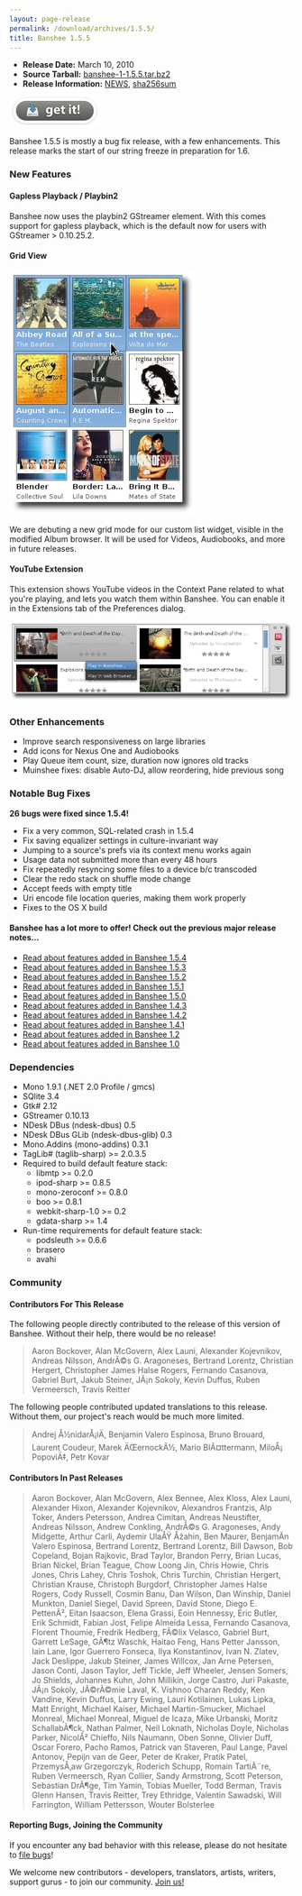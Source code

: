 ```yaml
---
layout: page-release
permalink: /download/archives/1.5.5/
title: Banshee 1.5.5
---
```


  * **Release Date:** March 10, 2010
  * **Source Tarball:** [banshee-1-1.5.5.tar.bz2](http://download.banshee-project.org/banshee/stable/1.5.5/banshee-1-1.5.5.tar.bz2)
  * **Release Information:**
[NEWS](http://download.banshee-project.org/banshee/stable/1.5.5/banshee-1-1.5.5.news),
[sha256sum](http://download.banshee-project.org/banshee/stable/1.5.5/banshee-1-1.5.5.sha256sum)

[![Download Now](/images/download-button.png)](/download)

Banshee 1.5.5 is mostly a bug fix release, with a few enhancements.  This
release marks the start of our string freeze in preparation for 1.6.

### New Features

####  Gapless Playback / Playbin2

Banshee now uses the playbin2 GStreamer element.  With this comes
support for gapless playback, which is the default now for users
with GStreamer > 0.10.25.2.

####  Grid View

<div class="release-shot right"><img src="/images/shots/1.5.5/banshee-album-grid.png" alt="screenshot showing the album browser in grid mode"></div>

We are debuting a new grid mode for our custom list widget, visible
in the modified Album browser.  It will be used for Videos,
Audiobooks, and more in future releases.
<br clear="all">

####  YouTube Extension

This extension shows YouTube videos in the Context Pane related to
what you're playing, and lets you watch them within Banshee.  You
can enable it in the Extensions tab of the Preferences dialog.

<div class="release-shot right"><img src="/images/shots/1.5.5/banshee-youtube.png" alt="screenshot showing thumbnails of YouTube videos related to the playing song"></div>

### Other Enhancements

  * Improve search responsiveness on large libraries
  * Add icons for Nexus One and Audiobooks
  * Play Queue item count, size, duration now ignores old tracks
  * Muinshee fixes: disable Auto-DJ, allow reordering, hide previous song

### Notable Bug Fixes

**26 bugs were fixed since 1.5.4!**

  * Fix a very common, SQL-related crash in 1.5.4
  * Fix saving equalizer settings in culture-invariant way
  * Jumping to a source's prefs via its context menu works again
  * Usage data not submitted more than every 48 hours
  * Fix repeatedly resyncing some files to a device b/c transcoded
  * Clear the redo stack on shuffle mode change
  * Accept feeds with empty title
  * Uri encode file location queries, making them work properly
  * Fixes to the OS X build

#### Banshee has a lot more to offer! Check out the previous major release notes...

  * [Read about features added in Banshee 1.5.4](/download/archives/1.5.4)
  * [Read about features added in Banshee 1.5.3](/download/archives/1.5.3)
  * [Read about features added in Banshee 1.5.2](/download/archives/1.5.2)
  * [Read about features added in Banshee 1.5.1](/download/archives/1.5.1)
  * [Read about features added in Banshee 1.5.0](/download/archives/1.5.0)
  * [Read about features added in Banshee 1.4.3](/download/archives/1.4.3)
  * [Read about features added in Banshee 1.4.2](/download/archives/1.4.2)
  * [Read about features added in Banshee 1.4.1](/download/archives/1.4.1)
  * [Read about features added in Banshee 1.2](/download/archives/1.2.0)
  * [Read about features added in Banshee 1.0](/download/archives/1.0.0)

### Dependencies

  * Mono 1.9.1 (.NET 2.0 Profile / gmcs)
  * SQlite 3.4
  * Gtk# 2.12
  * GStreamer 0.10.13
  * NDesk DBus (ndesk-dbus) 0.5
  * NDesk DBus GLib (ndesk-dbus-glib) 0.3
  * Mono.Addins (mono-addins) 0.3.1
  * TagLib# (taglib-sharp) >= 2.0.3.5
  * Required to build default feature stack:
    * libmtp >= 0.2.0
    * ipod-sharp >= 0.8.5
    * mono-zeroconf >= 0.8.0
    * boo >= 0.8.1
    * webkit-sharp-1.0 >= 0.2
    * gdata-sharp >= 1.4
  * Run-time requirements for default feature stack:
    * podsleuth >= 0.6.6
    * brasero
    * avahi

### Community

#### Contributors For This Release

The following people directly contributed to the release of this version of Banshee. Without their help, there would be no release!

> Aaron Bockover, Alan McGovern, Alex Launi, Alexander Kojevnikov,
      Andreas Nilsson, AndrÃ©s G. Aragoneses, Bertrand Lorentz,
      Christian Hergert, Christopher James Halse Rogers, Fernando Casanova,
      Gabriel Burt, Jakub Steiner, JÃ¡n Sokoly, Kevin Duffus, Ruben Vermeersch,
      Travis Reitter

The following people contributed updated translations to this release.    Without them, our project's reach would be much more limited.

> Andrej Å½nidarÅ¡iÄ, Benjamin Valero Espinosa, Bruno Brouard,
      Laurent Coudeur, Marek ÄŒernockÃ½, Mario BlÃ¤ttermann, MiloÅ¡ PopoviÄ‡,
      Petr Kovar

#### Contributors In Past Releases

> Aaron Bockover, Alan McGovern, Alex Bennee, Alex Kloss, Alex Launi,
    Alexander Hixon, Alexander Kojevnikov, Alexandros Frantzis, Alp Toker,
    Anders Petersson, Andrea Cimitan, Andreas Neustifter, Andreas Nilsson,
    Andrew Conkling, AndrÃ©s G. Aragoneses, Andy Midgette, Arthur Carli,
    Aydemir UlaÅŸ Åžahin, Ben Maurer, BenjamÃ­n Valero Espinosa,
    Bertrand Lorentz, Bertrand Lorentz, Bill Dawson, Bob Copeland,
    Bojan Rajkovic, Brad Taylor, Brandon Perry, Brian Lucas, Brian Nickel,
    Brian Teague, Chow Loong Jin, Chris Howie, Chris Jones, Chris Lahey,
    Chris Toshok, Chris Turchin, Christian Hergert, Christian Krause,
    Christoph Burgdorf, Christopher James Halse Rogers, Cody Russell,
    Cosmin Banu, Dan Wilson, Dan Winship, Daniel Munkton, Daniel Siegel,
    David Spreen, David Stone, Diego E. PettenÃ², Eitan Isaacson, Elena Grassi,
    Eoin Hennessy, Eric Butler, Erik Schmidt, Fabian Jost,
    Felipe Almeida Lessa, Fernando Casanova, Florent Thoumie, Fredrik Hedberg,
    FÃ©lix Velasco, Gabriel Burt, Garrett LeSage, GÃ¶tz Waschk, Haitao Feng,
    Hans Petter Jansson, Iain Lane, Igor Guerrero Fonseca, Ilya Konstantinov,
    Ivan N. Zlatev, Jack Deslippe, Jakub Steiner, James Willcox,
    Jan Arne Petersen, Jason Conti, Jason Taylor, Jeff Tickle, Jeff Wheeler,
    Jensen Somers, Jo Shields, Johannes Kuhn, John Millikin, Jorge Castro,
    Juri Pakaste, JÃ¡n Sokoly, JÃ©rÃ©mie Laval, K. Vishnoo Charan Reddy,
    Ken Vandine, Kevin Duffus, Larry Ewing, Lauri Kotilainen, Lukas Lipka,
    Matt Enright, Michael Kaiser, Michael Martin-Smucker, Michael Monreal,
    Michael Monreal, Miguel de Icaza, Mike Urbanski, Moritz SchallabÃ¶ck,
    Nathan Palmer, Neil Loknath, Nicholas Doyle, Nicholas Parker,
    NicolÃ² Chieffo, Nils Naumann, Oben Sonne, Olivier Duff, Oscar Forero,
    Pacho Ramos, Patrick van Staveren, Paul Lange, Pavel Antonov,
    Pepijn van de Geer, Peter de Kraker, Pratik Patel, PrzemysÅ‚aw Grzegorczyk,
    Roderich Schupp, Romain TartiÃ¨re, Ruben Vermeersch, Ryan Collier,
    Sandy Armstrong, Scott Peterson, Sebastian DrÃ¶ge, Tim Yamin,
    Tobias Mueller, Todd Berman, Travis Glenn Hansen, Travis Reitter,
    Trey Ethridge, Valentin Sawadski, Will Farrington, William Pettersson,
    Wouter Bolsterlee

#### Reporting Bugs, Joining the Community

If you encounter any bad behavior with this release, please do not hesitate to [file bugs](/contribute/file-bugs/)!

We welcome new contributors - developers, translators, artists, writers, support gurus - to join our community.  [Join us!](/contribute)
